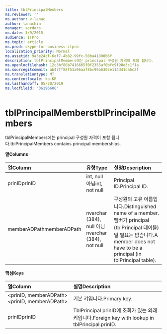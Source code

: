 ```yaml
---
title: tblPrincipalMembers
ms.reviewer: ''
ms.author: v-lanac
author: lanachin
manager: serdars
ms.date: 3/9/2015
audience: ITPro
ms.topic: article
ms.prod: skype-for-business-itpro
localization_priority: Normal
ms.assetid: 9a3e24cf-6ef7-4b82-99fc-50ba41800b6f
description: tblPrincipalMembers에는 principal 구성원 자격이 포함 됩니다.
ms.openlocfilehash: 12c3bf86b7416665f0f2355af0bfc9f98e3c1f1a
ms.sourcegitcommit: ab47ff88f51a96aaf8bc99a6303e114d41ca5c2f
ms.translationtype: MT
ms.contentlocale: ko-KR
ms.lasthandoff: 05/20/2019
ms.locfileid: "36196608"
---
```

# <a name="tblprincipalmembers"></a><span data-ttu-id="a50ab-103">tblPrincipalMembers</span><span class="sxs-lookup"><span data-stu-id="a50ab-103">tblPrincipalMembers</span></span>
 
<span data-ttu-id="a50ab-104">tblPrincipalMembers에는 principal 구성원 자격이 포함 됩니다.</span><span class="sxs-lookup"><span data-stu-id="a50ab-104">tblPrincipalMembers contains principal memberships.</span></span>
  
<span data-ttu-id="a50ab-105">**열**</span><span class="sxs-lookup"><span data-stu-id="a50ab-105">**Columns**</span></span>

|<span data-ttu-id="a50ab-106">**열**</span><span class="sxs-lookup"><span data-stu-id="a50ab-106">**Column**</span></span>|<span data-ttu-id="a50ab-107">**유형**</span><span class="sxs-lookup"><span data-stu-id="a50ab-107">**Type**</span></span>|<span data-ttu-id="a50ab-108">**설명**</span><span class="sxs-lookup"><span data-stu-id="a50ab-108">**Description**</span></span>|
|:-----|:-----|:-----|
|<span data-ttu-id="a50ab-109">prinID</span><span class="sxs-lookup"><span data-stu-id="a50ab-109">prinID</span></span>  <br/> |<span data-ttu-id="a50ab-110">int, null 아님</span><span class="sxs-lookup"><span data-stu-id="a50ab-110">int, not null</span></span>  <br/> |<span data-ttu-id="a50ab-111">Principal ID.</span><span class="sxs-lookup"><span data-stu-id="a50ab-111">Principal ID.</span></span>  <br/> |
|<span data-ttu-id="a50ab-112">memberADPath</span><span class="sxs-lookup"><span data-stu-id="a50ab-112">memberADPath</span></span>  <br/> |<span data-ttu-id="a50ab-113">nvarchar (384), null 아님</span><span class="sxs-lookup"><span data-stu-id="a50ab-113">nvarchar (384), not null</span></span>  <br/> |<span data-ttu-id="a50ab-114">구성원의 고유 이름입니다.</span><span class="sxs-lookup"><span data-stu-id="a50ab-114">Distinguished name of a member.</span></span> <span data-ttu-id="a50ab-115">멤버가 principal (tblPrincipal 테이블) 일 필요는 없습니다.</span><span class="sxs-lookup"><span data-stu-id="a50ab-115">A member does not have to be a principal (in tblPrincipal table).</span></span>  <br/> |
   
<span data-ttu-id="a50ab-116">**핵심**</span><span class="sxs-lookup"><span data-stu-id="a50ab-116">**Keys**</span></span>

|<span data-ttu-id="a50ab-117">**열**</span><span class="sxs-lookup"><span data-stu-id="a50ab-117">**Column**</span></span>|<span data-ttu-id="a50ab-118">**설명**</span><span class="sxs-lookup"><span data-stu-id="a50ab-118">**Description**</span></span>|
|:-----|:-----|
|<span data-ttu-id="a50ab-119">\<prinID, memberADPath\></span><span class="sxs-lookup"><span data-stu-id="a50ab-119">\<prinID, memberADPath\></span></span>  <br/> |<span data-ttu-id="a50ab-120">기본 키입니다.</span><span class="sxs-lookup"><span data-stu-id="a50ab-120">Primary key.</span></span>  <br/> |
|<span data-ttu-id="a50ab-121">prinID</span><span class="sxs-lookup"><span data-stu-id="a50ab-121">prinID</span></span>  <br/> |<span data-ttu-id="a50ab-122">TblPrincipal prinID에 조회가 있는 외래 키입니다.</span><span class="sxs-lookup"><span data-stu-id="a50ab-122">Foreign key with lookup in tblPrincipal.prinID.</span></span>  <br/> |
   

